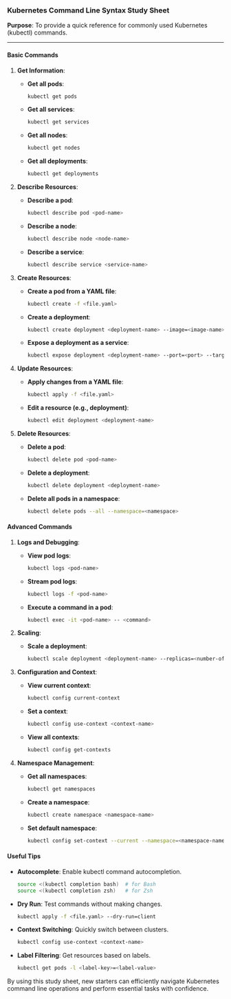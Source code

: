 ### Kubernetes Command Line Syntax Study Sheet

**Purpose**: To provide a quick reference for commonly used Kubernetes (kubectl) commands.

---

#### Basic Commands

1. **Get Information**:
    - **Get all pods**: 
      ```sh
      kubectl get pods
      ```
    - **Get all services**:
      ```sh
      kubectl get services
      ```
    - **Get all nodes**:
      ```sh
      kubectl get nodes
      ```
    - **Get all deployments**:
      ```sh
      kubectl get deployments
      ```

2. **Describe Resources**:
    - **Describe a pod**:
      ```sh
      kubectl describe pod <pod-name>
      ```
    - **Describe a node**:
      ```sh
      kubectl describe node <node-name>
      ```
    - **Describe a service**:
      ```sh
      kubectl describe service <service-name>
      ```

3. **Create Resources**:
    - **Create a pod from a YAML file**:
      ```sh
      kubectl create -f <file.yaml>
      ```
    - **Create a deployment**:
      ```sh
      kubectl create deployment <deployment-name> --image=<image-name>
      ```
    - **Expose a deployment as a service**:
      ```sh
      kubectl expose deployment <deployment-name> --port=<port> --target-port=<target-port>
      ```

4. **Update Resources**:
    - **Apply changes from a YAML file**:
      ```sh
      kubectl apply -f <file.yaml>
      ```
    - **Edit a resource (e.g., deployment)**:
      ```sh
      kubectl edit deployment <deployment-name>
      ```

5. **Delete Resources**:
    - **Delete a pod**:
      ```sh
      kubectl delete pod <pod-name>
      ```
    - **Delete a deployment**:
      ```sh
      kubectl delete deployment <deployment-name>
      ```
    - **Delete all pods in a namespace**:
      ```sh
      kubectl delete pods --all --namespace=<namespace>
      ```

#### Advanced Commands

1. **Logs and Debugging**:
    - **View pod logs**:
      ```sh
      kubectl logs <pod-name>
      ```
    - **Stream pod logs**:
      ```sh
      kubectl logs -f <pod-name>
      ```
    - **Execute a command in a pod**:
      ```sh
      kubectl exec -it <pod-name> -- <command>
      ```

2. **Scaling**:
    - **Scale a deployment**:
      ```sh
      kubectl scale deployment <deployment-name> --replicas=<number-of-replicas>
      ```

3. **Configuration and Context**:
    - **View current context**:
      ```sh
      kubectl config current-context
      ```
    - **Set a context**:
      ```sh
      kubectl config use-context <context-name>
      ```
    - **View all contexts**:
      ```sh
      kubectl config get-contexts
      ```

4. **Namespace Management**:
    - **Get all namespaces**:
      ```sh
      kubectl get namespaces
      ```
    - **Create a namespace**:
      ```sh
      kubectl create namespace <namespace-name>
      ```
    - **Set default namespace**:
      ```sh
      kubectl config set-context --current --namespace=<namespace-name>
      ```

#### Useful Tips

- **Autocomplete**: Enable kubectl command autocompletion.
  ```sh
  source <(kubectl completion bash)  # for Bash
  source <(kubectl completion zsh)   # for Zsh
  ```

- **Dry Run**: Test commands without making changes.
  ```sh
  kubectl apply -f <file.yaml> --dry-run=client
  ```

- **Context Switching**: Quickly switch between clusters.
  ```sh
  kubectl config use-context <context-name>
  ```

- **Label Filtering**: Get resources based on labels.
  ```sh
  kubectl get pods -l <label-key>=<label-value>
  ```

By using this study sheet, new starters can efficiently navigate Kubernetes command line operations and perform essential tasks with confidence.